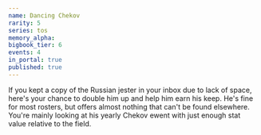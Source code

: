 ```yaml
---
name: Dancing Chekov
rarity: 5
series: tos
memory_alpha:
bigbook_tier: 6
events: 4
in_portal: true
published: true
---
```


If you kept a copy of the Russian jester in your inbox due to lack of space, here's your chance to double him up and help him earn his keep. He's fine for most rosters, but offers almost nothing that can't be found elsewhere. You're mainly looking at his yearly Chekov ewent with just enough stat value relative to the field.
